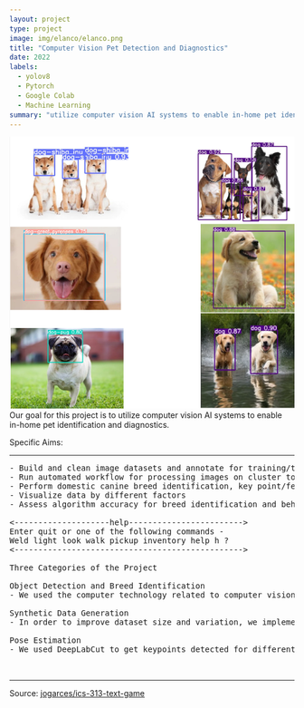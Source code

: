 ```yaml
---
layout: project
type: project
image: img/elanco/elanco.png
title: "Computer Vision Pet Detection and Diagnostics"
date: 2022
labels:
  - yolov8
  - Pytorch
  - Google Colab
  - Machine Learning
summary: "utilize computer vision AI systems to enable in-home pet identification and diagnostics."
---
```

<div class="text-center p-4">
<img class="img-fluid" src="../img/elanco/object.png">
</div>
Our goal for this project is to utilize computer vision AI systems to enable in-home pet identification and diagnostics.

Specific Aims:

<hr>

<pre>
- Build and clean image datasets and annotate for training/testing
- Run automated workflow for processing images on cluster to create dataframe for analytics
- Perform domestic canine breed identification, key point/feature detection, detect bounding boxes, and assess behavioral classifiers
- Visualize data by different factors
- Assess algorithm accuracy for breed identification and behavioral prediction

<--------------------help------------------------>
Enter quit or one of the following commands -
Weld light look walk pickup inventory help h ?
<------------------------------------------------>

Three Categories of the Project

Object Detection and Breed Identification
- We used the computer technology related to computer vision technique. For all the pictures for training the objects have bounding box around them, we used yolov5 to train models. We then optimized performance by adjusting number of epochs, batch size, and image augmentation parameters, and also compared performance for Yolov5 and Yolov8.

Synthetic Data Generation
- In order to improve dataset size and variation, we implemented a synthetic data generation pipeline using Autodesk Maya and allowed us generate any amount photorealistic synthetic images with high randomization and expandability. 

Pose Estimation
- We used DeepLabCut to get keypoints detected for different animals. It can detect the joints in a picture or video.


</pre>

<hr>

Source: <a href="https://github.com/jogarces/ics-313-text-game"><i class="large github icon "></i>jogarces/ics-313-text-game</a>
